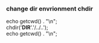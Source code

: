 ### change dir envrionment chdir
echo getcwd() . "\n";\
chdir('__DIR__'.'/../..');\
echo getcwd() . "\n";
